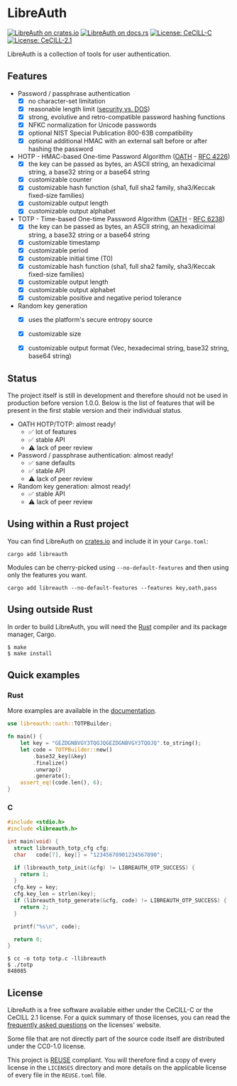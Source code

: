 # LibreAuth

[![LibreAuth on crates.io](https://img.shields.io/crates/v/libreauth.svg)](https://crates.io/crates/libreauth)
[![LibreAuth on docs.rs](https://docs.rs/libreauth/badge.svg)](https://docs.rs/libreauth/)
[![License: CeCILL-C](https://img.shields.io/badge/license-CeCILL--C-green.svg)](http://cecill.info/licences/Licence_CeCILL-C_V1-en.html)
[![License: CeCILL-2.1](https://img.shields.io/badge/license-CeCILL%202.1-blue.svg)](http://cecill.info/licences/Licence_CeCILL_V2.1-en.html)


LibreAuth is a collection of tools for user authentication.


## Features

- Password / passphrase authentication
  - [x] no character-set limitation
  - [x] reasonable length limit ([security vs.
    DOS](http://arstechnica.com/security/2013/09/long-passwords-are-good-but-too-much-length-can-be-bad-for-security/))
  - [x] strong, evolutive and retro-compatible password hashing functions
  - [x] NFKC normalization for Unicode passwords
  - [x] optional NIST Special Publication 800-63B compatibility
  - [x] optional additional HMAC with an external salt before or after hashing
    the password
- HOTP - HMAC-based One-time Password Algorithm
  ([OATH](http://www.openauthentication.org/) - [RFC
  4226](https://tools.ietf.org/html/rfc4226))
  - [x] the key can be passed as bytes, an ASCII string, an hexadicimal string,
    a base32 string or a base64 string
  - [x] customizable counter
  - [x] customizable hash function (sha1, full sha2 family, sha3/Keccak
    fixed-size families)
  - [x] customizable output length
  - [x] customizable output alphabet
- TOTP - Time-based One-time Password Algorithm
  ([OATH](http://www.openauthentication.org/) - [RFC
  6238](https://tools.ietf.org/html/rfc6238))
  - [x] the key can be passed as bytes, an ASCII string, an hexadicimal string,
    a base32 string or a base64 string
  - [x] customizable timestamp
  - [x] customizable period
  - [x] customizable initial time (T0)
  - [x] customizable hash function (sha1, full sha2 family, sha3/Keccak
    fixed-size families)
  - [x] customizable output length
  - [x] customizable output alphabet
  - [x] customizable positive and negative period tolerance
- Random key generation
  - [x] uses the platform's secure entropy source
  - [x] customizable size
  - [x] customizable output format (Vec<u8>, hexadecimal string, base32 string,
    base64 string)


## Status

The project itself is still in development and therefore should not be used in
production before version 1.0.0. Below is the list of features that will be
present in the first stable version and their individual status.

- OATH HOTP/TOTP: almost ready!
  * :white_check_mark: lot of features
  * :white_check_mark: stable API
  * :warning: lack of peer review
- Password / passphrase authentication: almost ready!
  * :white_check_mark: sane defaults
  * :white_check_mark: stable API
  * :warning: lack of peer review
- Random key generation: almost ready!
  * :white_check_mark: stable API
  * :warning: lack of peer review


## Using within a Rust project

You can find LibreAuth on [crates.io](https://crates.io/crates/libreauth) and
include it in your `Cargo.toml`:

```
cargo add libreauth
```

Modules can be cherry-picked using `--no-default-features` and then using only
the features you want.

```
cargo add libreauth --no-default-features --features key,oath,pass
```


## Using outside Rust

In order to build LibreAuth, you will need the
[Rust](https://www.rust-lang.org/) compiler and its package manager, Cargo.

```ShellSession
$ make
$ make install
```


## Quick examples


### Rust

More examples are available in the [documentation](https://docs.rs/libreauth/).

```rust
use libreauth::oath::TOTPBuilder;

fn main() {
    let key = "GEZDGNBVGY3TQOJQGEZDGNBVGY3TQOJQ".to_string();
    let code = TOTPBuilder::new()
        .base32_key(&key)
        .finalize()
        .unwrap()
        .generate();
    assert_eq!(code.len(), 6);
}
```

### C

```C
#include <stdio.h>
#include <libreauth.h>

int main(void) {
  struct libreauth_totp_cfg cfg;
  char   code[7], key[] = "12345678901234567890";

  if (libreauth_totp_init(&cfg) != LIBREAUTH_OTP_SUCCESS) {
    return 1;
  }
  cfg.key = key;
  cfg.key_len = strlen(key);
  if (libreauth_totp_generate(&cfg, code) != LIBREAUTH_OTP_SUCCESS) {
    return 2;
  }

  printf("%s\n", code);

  return 0;
}
```

```ShellSession
$ cc -o totp totp.c -llibreauth
$ ./totp
848085
```


## License

LibreAuth is a free software available either under the CeCILL-C or the CeCILL
2.1 license. For a quick summary of those licenses, you can read the
[frequently asked questions](http://cecill.info/faq.en.html) on the licenses'
website.

Some file that are not directly part of the source code itself are distributed
under the CC0-1.0 license.

This project is [REUSE][reuse] compliant. You will therefore find a copy of
every license in the `LICENSES` directory and more details on the applicable
license of every file in the `REUSE.toml` file.

[reuse]: https://reuse.software/
